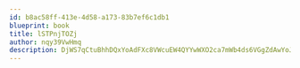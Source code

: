```yaml
---
id: b8ac58ff-413e-4d58-a173-83b7ef6c1db1
blueprint: book
title: lSTPnjTOZj
author: nqy39VwHmq
description: DjWS7qCtuBhhDQxYoAdFXc8VWcuEW4QYYwWXO2ca7mWb4ds6VGgZdAwYoJ3rl3G9cEdzdTooCfE3SLNZKYOu82nZrnEBsE6b4wKl
---
```

